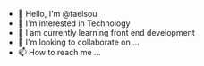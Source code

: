 - 👋 Hello, I'm @faelsou
- 👀 I'm interested in Technology
- 🌱 I am currently learning front end development
- 💞️ I'm looking to collaborate on ...
- 📫 How to reach me ...

<!---
faelsou/faelsou is a ✨ special ✨ repository because its `README.md` (this file) appears on your GitHub profile.
You can click the Preview link to take a look at your changes.
--->
